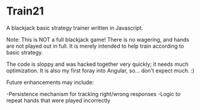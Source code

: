 # Train21
A blackjack basic strategy trainer written in Javascript.

Note: This is NOT a full blackjack game! There is no wagering, and hands are not played out in full.  It is merely intended to help train according to basic strategy.

The code is sloppy and was hacked together very quickly; it needs much optimization.  It is also my first foray into Angular, so... don't expect much.  :)

Future enhancements may include:

-Persistence mechanism for tracking right/wrong responses
-Logic to repeat hands that were played incorrectly
